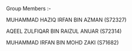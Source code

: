 Group Members :-


MUHAMMAD HAZIQ IRFAN BIN AZMAN (S72327)

AQEEL ZULFIQAR BIN RAIZUL ANUAR (S72314)

MUHAMMAD IRFAN BIN MOHD ZAKI	(S71682)
